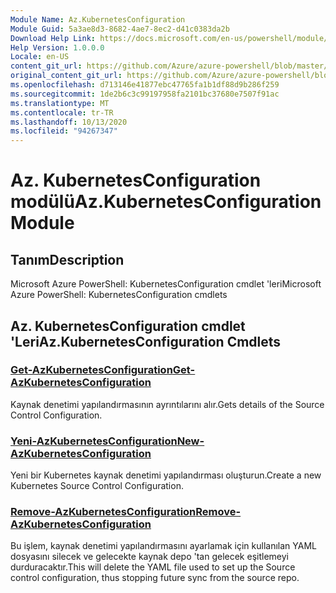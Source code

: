 ```yaml
---
Module Name: Az.KubernetesConfiguration
Module Guid: 5a3ae8d3-8682-4ae7-8ec2-d41c0383da2b
Download Help Link: https://docs.microsoft.com/en-us/powershell/module/az.kubernetesconfiguration
Help Version: 1.0.0.0
Locale: en-US
content_git_url: https://github.com/Azure/azure-powershell/blob/master/src/KubernetesConfiguration/help/Az.KubernetesConfiguration.md
original_content_git_url: https://github.com/Azure/azure-powershell/blob/master/src/KubernetesConfiguration/help/Az.KubernetesConfiguration.md
ms.openlocfilehash: d713146e41877ebc47765fa1b1df88d9b286f259
ms.sourcegitcommit: 1de2b6c3c99197958fa2101bc37680e7507f91ac
ms.translationtype: MT
ms.contentlocale: tr-TR
ms.lasthandoff: 10/13/2020
ms.locfileid: "94267347"
---
```

# <span data-ttu-id="9b959-101">Az. KubernetesConfiguration modülü</span><span class="sxs-lookup"><span data-stu-id="9b959-101">Az.KubernetesConfiguration Module</span></span>
## <span data-ttu-id="9b959-102">Tanım</span><span class="sxs-lookup"><span data-stu-id="9b959-102">Description</span></span>
<span data-ttu-id="9b959-103">Microsoft Azure PowerShell: KubernetesConfiguration cmdlet 'leri</span><span class="sxs-lookup"><span data-stu-id="9b959-103">Microsoft Azure PowerShell: KubernetesConfiguration cmdlets</span></span>

## <span data-ttu-id="9b959-104">Az. KubernetesConfiguration cmdlet 'Leri</span><span class="sxs-lookup"><span data-stu-id="9b959-104">Az.KubernetesConfiguration Cmdlets</span></span>
### [<span data-ttu-id="9b959-105">Get-AzKubernetesConfiguration</span><span class="sxs-lookup"><span data-stu-id="9b959-105">Get-AzKubernetesConfiguration</span></span>](Get-AzKubernetesConfiguration.md)
<span data-ttu-id="9b959-106">Kaynak denetimi yapılandırmasının ayrıntılarını alır.</span><span class="sxs-lookup"><span data-stu-id="9b959-106">Gets details of the Source Control Configuration.</span></span>

### [<span data-ttu-id="9b959-107">Yeni-AzKubernetesConfiguration</span><span class="sxs-lookup"><span data-stu-id="9b959-107">New-AzKubernetesConfiguration</span></span>](New-AzKubernetesConfiguration.md)
<span data-ttu-id="9b959-108">Yeni bir Kubernetes kaynak denetimi yapılandırması oluşturun.</span><span class="sxs-lookup"><span data-stu-id="9b959-108">Create a new Kubernetes Source Control Configuration.</span></span>

### [<span data-ttu-id="9b959-109">Remove-AzKubernetesConfiguration</span><span class="sxs-lookup"><span data-stu-id="9b959-109">Remove-AzKubernetesConfiguration</span></span>](Remove-AzKubernetesConfiguration.md)
<span data-ttu-id="9b959-110">Bu işlem, kaynak denetimi yapılandırmasını ayarlamak için kullanılan YAML dosyasını silecek ve gelecekte kaynak depo 'tan gelecek eşitlemeyi durduracaktır.</span><span class="sxs-lookup"><span data-stu-id="9b959-110">This will delete the YAML file used to set up the Source control configuration, thus stopping future sync from the source repo.</span></span>

